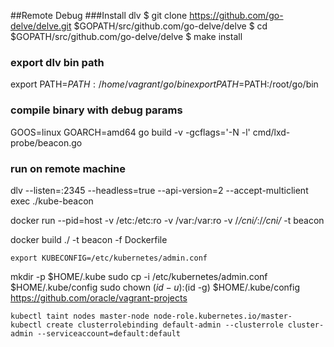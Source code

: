 ##Remote Debug
###Install dlv
$ git clone https://github.com/go-delve/delve.git $GOPATH/src/github.com/go-delve/delve
$ cd $GOPATH/src/github.com/go-delve/delve
$ make install

### export dlv bin path
export PATH=$PATH:/home/vagrant/go/bin
export PATH=$PATH:/root/go/bin

### compile binary with debug params
GOOS=linux GOARCH=amd64 go build -v -gcflags='-N -l' cmd/lxd-probe/beacon.go

### run on remote machine

dlv --listen=:2345 --headless=true --api-version=2 --accept-multiclient exec ./kube-beacon

docker run --pid=host -v /etc:/etc:ro -v /var:/var:ro -v /*/cni/*:/*/cni/* -t  beacon

docker build ./ -t beacon -f Dockerfile

    export KUBECONFIG=/etc/kubernetes/admin.conf
mkdir -p $HOME/.kube
 sudo cp -i /etc/kubernetes/admin.conf $HOME/.kube/config
 sudo chown $(id -u):$(id -g) $HOME/.kube/config
https://github.com/oracle/vagrant-projects

    kubectl taint nodes master-node node-role.kubernetes.io/master-
    kubectl create clusterrolebinding default-admin --clusterrole cluster-admin --serviceaccount=default:default
